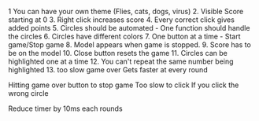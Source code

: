 1 You can have your own theme (Flies, cats, dogs, virus) 2. Visible Score starting at 0 3. Right click increases score 4. Every correct click gives added points 5. Circles should be automated - One function should handle the circles 6. Circles have different colors 7. One button at a time - Start game/Stop game 8. Model appears when game is stopped. 9. Score has to be on the model 10. Close button resets the game 11. Circles can be highlighted one at a time 12. You can't repeat the same number being highlighted 13. too slow game over
Gets faster at every round

Hitting game over button to stop game
Too slow to click
If you click the wrong circle

Reduce timer by 10ms each rounds
